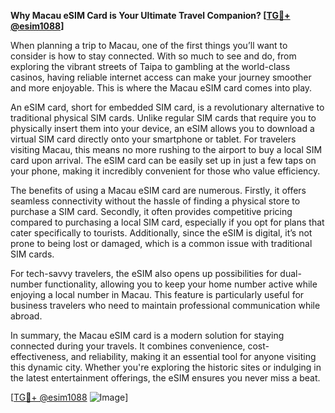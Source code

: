 **Why Macau eSIM Card is Your Ultimate Travel Companion? [[TG💪+ @esim1088](https://t.me/s/esim1088)]**

When planning a trip to Macau, one of the first things you’ll want to consider is how to stay connected. With so much to see and do, from exploring the vibrant streets of Taipa to gambling at the world-class casinos, having reliable internet access can make your journey smoother and more enjoyable. This is where the Macau eSIM card comes into play. 

An eSIM card, short for embedded SIM card, is a revolutionary alternative to traditional physical SIM cards. Unlike regular SIM cards that require you to physically insert them into your device, an eSIM allows you to download a virtual SIM card directly onto your smartphone or tablet. For travelers visiting Macau, this means no more rushing to the airport to buy a local SIM card upon arrival. The eSIM card can be easily set up in just a few taps on your phone, making it incredibly convenient for those who value efficiency.

The benefits of using a Macau eSIM card are numerous. Firstly, it offers seamless connectivity without the hassle of finding a physical store to purchase a SIM card. Secondly, it often provides competitive pricing compared to purchasing a local SIM card, especially if you opt for plans that cater specifically to tourists. Additionally, since the eSIM is digital, it’s not prone to being lost or damaged, which is a common issue with traditional SIM cards. 

For tech-savvy travelers, the eSIM also opens up possibilities for dual-number functionality, allowing you to keep your home number active while enjoying a local number in Macau. This feature is particularly useful for business travelers who need to maintain professional communication while abroad.

In summary, the Macau eSIM card is a modern solution for staying connected during your travels. It combines convenience, cost-effectiveness, and reliability, making it an essential tool for anyone visiting this dynamic city. Whether you're exploring the historic sites or indulging in the latest entertainment offerings, the eSIM ensures you never miss a beat.

[[TG💪+ @esim1088](https://t.me/s/esim1088) ![Image](https://i.postimg.cc/Y0z9fWf4/image.png)]